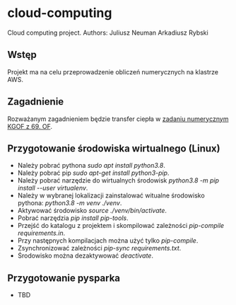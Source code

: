 # cloud-computing
Cloud computing project. Authors: Juliusz Neuman Arkadiusz Rybski

## Wstęp

Projekt ma na celu przeprowadzenie obliczeń numerycznych na klastrze AWS.

## Zagadnienie

Rozważanym zagadnieniem będzie transfer ciepła w [zadaniu numerycznym KGOF z 69. OF](http://www.kgof.edu.pl/archiwum/69/of69-1-2.pdf).

## Przygotowanie środowiska wirtualnego (Linux)

* Należy pobrać pythona _sudo apt install python3.8_.
* Należy pobrać pip _sudo apt-get install python3-pip_.
* Należy pobrać narzędzie do wirtualnych środowisk _python3.8 -m pip install --user virtualenv_.
* Należy w wybranej lokalizacji zainstalować witualne środowisko pythona: _python3.8 -m venv ./venv_.
* Aktywować środowisko _source ./venv/bin/activate_.
* Pobrać narzędzia _pip install pip-tools_.
* Przejść do katalogu z projektem i skompilować zależności _pip-compile requirements.in_.
* Przy następnych kompilacjach można użyć tylko _pip-compile_.
* Zsynchronizować zależności _pip-sync requirements.txt_.
* Środowisko można dezaktywować _deactivate_.

## Przygotowanie pysparka

* TBD